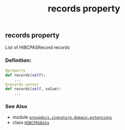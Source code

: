﻿---
title: records property
second_title: GroupDocs.Signature for Python via .NET API References
description: 
type: docs
url: /python-net/groupdocs.signature.domain.extensions/hibcpasdata/records/
is_root: false
weight: 60
---

## records property


List of HIBCPASRecord records
### Definition:
```python
@property
def records(self):
    ...
@records.setter
def records(self, value):
    ...
```

### See Also
* module [`groupdocs.signature.domain.extensions`](../../)
* class [`HIBCPASData`](/signature/python-net/groupdocs.signature.domain.extensions/hibcpasdata)
